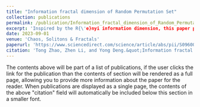 ```yaml
---
title: "Information fractal dimension of Random Permutation Set"
collection: publications
permalink: /publication/Information_fractal_dimension_of_Random_Permutation_Set
excerpt: 'Inspired by the R{\'e}nyi information dimension, this paper proposed the information dimension of the permutation mass function in Random permutation Set (RPS), and found the information dimension corresponding to the maximum RPS entropy is 2, which is equivalent to the fractal dimension of Brownian motion and Peano curve.'
date: 2023-09-01
venue: 'Chaos, Solitons & Fractals'
paperurl: 'https://www.sciencedirect.com/science/article/abs/pii/S0960077923007841'
citation: 'Tong Zhao, Zhen Li, and Yong Deng.&quot;Information fractal dimension of Random Permutation Set.&quot; <i>Chaos, Solitons & Fractals</i> 174 (2023): 113883.'
---
```


The contents above will be part of a list of publications, if the user clicks the link for the publication than the contents of section will be rendered as a full page, allowing you to provide more information about the paper for the reader. When publications are displayed as a single page, the contents of the above "citation" field will automatically be included below this section in a smaller font.
